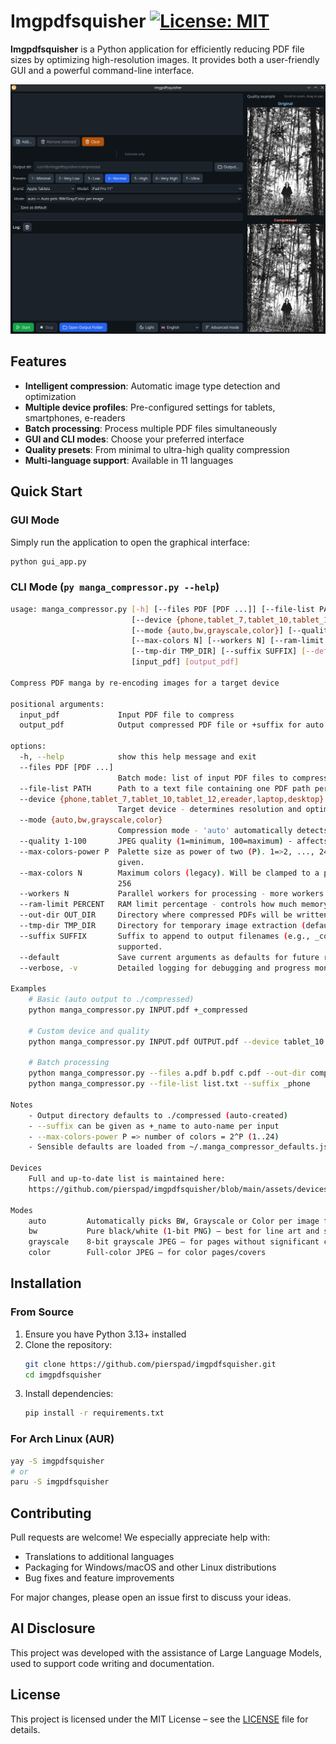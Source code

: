 
# Imgpdfsquisher [![License: MIT](https://img.shields.io/badge/License-MIT-yellow.svg)](https://opensource.org/licenses/MIT)

**Imgpdfsquisher** is a Python application for efficiently reducing PDF file sizes by optimizing high-resolution images. It provides both a user-friendly GUI and a powerful command-line interface.

![Screenshot of the app](image.png)

## Features

- **Intelligent compression**: Automatic image type detection and optimization
- **Multiple device profiles**: Pre-configured settings for tablets, smartphones, e-readers
- **Batch processing**: Process multiple PDF files simultaneously
- **GUI and CLI modes**: Choose your preferred interface
- **Quality presets**: From minimal to ultra-high quality compression
- **Multi-language support**: Available in 11 languages

## Quick Start

### GUI Mode
Simply run the application to open the graphical interface:
```bash
python gui_app.py
```

### CLI Mode (```py manga_compressor.py --help```)

```bash
usage: manga_compressor.py [-h] [--files PDF [PDF ...]] [--file-list PATH]
                           [--device {phone,tablet_7,tablet_10,tablet_12,ereader,laptop,desktop}]
                           [--mode {auto,bw,grayscale,color}] [--quality 1-100] [--max-colors-power P]
                           [--max-colors N] [--workers N] [--ram-limit PERCENT] [--out-dir OUT_DIR]
                           [--tmp-dir TMP_DIR] [--suffix SUFFIX] [--default] [--verbose]
                           [input_pdf] [output_pdf]

Compress PDF manga by re-encoding images for a target device

positional arguments:
  input_pdf             Input PDF file to compress
  output_pdf            Output compressed PDF file or +suffix for auto naming

options:
  -h, --help            show this help message and exit
  --files PDF [PDF ...]
                        Batch mode: list of input PDF files to compress
  --file-list PATH      Path to a text file containing one PDF path per line (batch mode)
  --device {phone,tablet_7,tablet_10,tablet_12,ereader,laptop,desktop}
                        Target device - determines resolution and optimizations (default: tablet_10)
  --mode {auto,bw,grayscale,color}
                        Compression mode - 'auto' automatically detects the best type (default: auto)
  --quality 1-100       JPEG quality (1=minimum, 100=maximum) - affects final size (default: 20)
  --max-colors-power P  Palette size as power of two (P). 1=>2, ..., 24=>16,777,216. Overrides --max-colors if
                        given.
  --max-colors N        Maximum colors (legacy). Will be clamped to a power of two in [2..16,777,216]. Default:
                        256
  --workers N           Parallel workers for processing - more workers = faster but more RAM (default: auto)
  --ram-limit PERCENT   RAM limit percentage - controls how much memory to use (default: 75%)
  --out-dir OUT_DIR     Directory where compressed PDFs will be written (default: ./compressed)
  --tmp-dir TMP_DIR     Directory for temporary image extraction (default: ./tmp)
  --suffix SUFFIX       Suffix to append to output filenames (e.g., _compressed). Use '+_x' style also
                        supported.
  --default             Save current arguments as defaults for future runs
  --verbose, -v         Detailed logging for debugging and progress monitoring

Examples
    # Basic (auto output to ./compressed)
    python manga_compressor.py INPUT.pdf +_compressed

    # Custom device and quality
    python manga_compressor.py INPUT.pdf OUTPUT.pdf --device tablet_10 --mode auto --quality 75

    # Batch processing
    python manga_compressor.py --files a.pdf b.pdf c.pdf --out-dir compressed
    python manga_compressor.py --file-list list.txt --suffix _phone

Notes
    - Output directory defaults to ./compressed (auto-created)
    - --suffix can be given as +_name to auto-name per input
    - --max-colors-power P => number of colors = 2^P (1..24)
    - Sensible defaults are loaded from ~/.manga_compressor_defaults.json if saved

Devices
    Full and up-to-date list is maintained here:
    https://github.com/pierspad/imgpdfsquisher/blob/main/assets/devices.json

Modes
    auto         Automatically picks BW, Grayscale or Color per image for best size/quality
    bw           Pure black/white (1-bit PNG) — best for line art and scanned B/W manga
    grayscale    8-bit grayscale JPEG — for pages without significant colors
    color        Full-color JPEG — for color pages/covers
```

## Installation

### From Source
1. Ensure you have Python 3.13+ installed
2. Clone the repository:
   ```bash
   git clone https://github.com/pierspad/imgpdfsquisher.git
   cd imgpdfsquisher
   ```
3. Install dependencies:
   ```bash
   pip install -r requirements.txt
   ```

### For Arch Linux (AUR)
```bash
yay -S imgpdfsquisher
# or
paru -S imgpdfsquisher
```

## Contributing
Pull requests are welcome! We especially appreciate help with:
- Translations to additional languages
- Packaging for Windows/macOS and other Linux distributions
- Bug fixes and feature improvements

For major changes, please open an issue first to discuss your ideas.

## AI Disclosure
This project was developed with the assistance of Large Language Models, used to support code writing and documentation.

## License
This project is licensed under the MIT License – see the [LICENSE](LICENSE) file for details.
